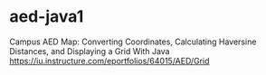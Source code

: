 # aed-java1
Campus AED Map:  Converting Coordinates, Calculating Haversine Distances, and Displaying a Grid With Java
https://iu.instructure.com/eportfolios/64015/AED/Grid
